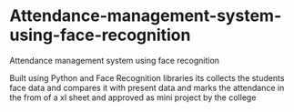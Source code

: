 # Attendance-management-system-using-face-recognition
Attendance management system using face recognition


Built using Python and Face Recognition libraries its collects the students
face data and compares it with present data and marks the attendance in
the from of a xl sheet and approved as mini project by the college
